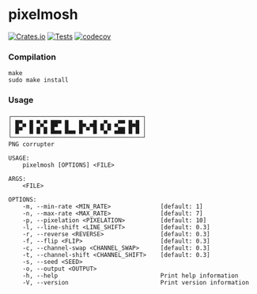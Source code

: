 # pixelmosh
[![Crates.io](https://img.shields.io/crates/v/pixelmosh)](https://crates.io/crates/pixelmosh)
[![Tests](https://github.com/charlesrocket/pixelmosh/actions/workflows/tests.yml/badge.svg?branch=master)](https://github.com/charlesrocket/pixelmosh/actions/workflows/tests.yml)
[![codecov](https://codecov.io/gh/charlesrocket/pixelmosh/branch/master/graph/badge.svg)](https://codecov.io/gh/charlesrocket/pixelmosh)

### Compilation

```shell
make
sudo make install
```

### Usage

```
┌─────────────────────────────────────┐
│ █▀▄ █ ▀▄▀ ██▀ █   █▄ ▄█ ▄▀▄ ▄▀▀ █▄█ │
│ █▀  █ █ █ █▄▄ █▄▄ █ ▀ █ ▀▄▀ ▄██ █ █ │
└─────────────────────────────────────┘
PNG corrupter

USAGE:
    pixelmosh [OPTIONS] <FILE>

ARGS:
    <FILE>

OPTIONS:
    -m, --min-rate <MIN_RATE>              [default: 1]
    -n, --max-rate <MAX_RATE>              [default: 7]
    -p, --pixelation <PIXELATION>          [default: 10]
    -l, --line-shift <LINE_SHIFT>          [default: 0.3]
    -r, --reverse <REVERSE>                [default: 0.3]
    -f, --flip <FLIP>                      [default: 0.3]
    -c, --channel-swap <CHANNEL_SWAP>      [default: 0.3]
    -t, --channel-shift <CHANNEL_SHIFT>    [default: 0.3]
    -s, --seed <SEED>
    -o, --output <OUTPUT>
    -h, --help                             Print help information
    -V, --version                          Print version information
```
